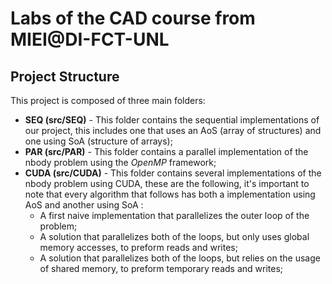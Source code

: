 # Labs of the CAD course from MIEI@DI-FCT-UNL

## Project Structure

This project is composed of three main folders:
- **SEQ (src/SEQ)** - This folder contains the sequential implementations of our project, this includes one that uses an AoS (array of structures) and one using SoA (structure of arrays);
- **PAR (src/PAR)** - This folder contains a parallel implementation of the nbody problem using the *OpenMP* framework;
- **CUDA (src/CUDA)** - This folder contains several implementations of the nbody problem using CUDA, these are the following, it's important to note that every algorithm that follows has both a implementation using AoS and another using SoA : 
    - A first naive implementation that parallelizes the outer loop of the problem;
    - A solution that parallelizes both of the loops, but only uses global memory accesses, to preform reads and writes;
    - A solution that parallelizes both of the loops, but relies on the usage of shared memory, to preform temporary reads and writes;
    
    